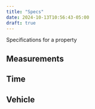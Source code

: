 ```yaml
---
title: "Specs"
date: 2024-10-13T10:56:43-05:00
draft: true
---
```


Specifications for a property

## Measurements


## Time

## Vehicle